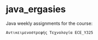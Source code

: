 # java_ergasies

Java weekly assignments for the course:  
```
Αντικειμενοστρεφής Τεχνολογία ECE_Υ325
```
